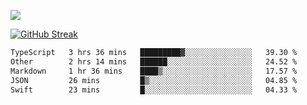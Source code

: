 ![](http://github-profile-summary-cards.vercel.app/api/cards/profile-details?username=sivori&theme=nightowl)

<a href="https://git.io/streak-stats"><img src="https://streak-stats.demolab.com?user=sivori&theme=nightowl&card_width=700&card_height=200" alt="GitHub Streak" /></a>

<!--START_SECTION:waka-->

```txt
TypeScript   3 hrs 36 mins   █████████▓░░░░░░░░░░░░░░░   39.30 %
Other        2 hrs 14 mins   ██████░░░░░░░░░░░░░░░░░░░   24.52 %
Markdown     1 hr 36 mins    ████▒░░░░░░░░░░░░░░░░░░░░   17.57 %
JSON         26 mins         █▒░░░░░░░░░░░░░░░░░░░░░░░   04.85 %
Swift        23 mins         █░░░░░░░░░░░░░░░░░░░░░░░░   04.33 %
```

<!--END_SECTION:waka-->
